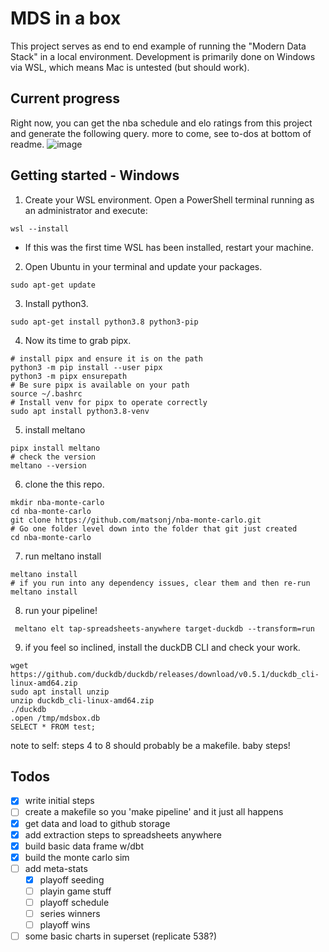 # MDS in a box
This project serves as end to end example of running the "Modern Data Stack" in a local environment. Development is primarily done on Windows via WSL, which means Mac is untested (but should work).

## Current progress
Right now, you can get the nba schedule and elo ratings from this project and generate the following query. more to come, see to-dos at bottom of readme.
![image](https://user-images.githubusercontent.com/16811433/193890561-a0b3a9f5-be83-439d-ae49-0c959d4e9cb2.png)


## Getting started - Windows
1. Create your WSL environment. Open a PowerShell terminal running as an administrator and execute:
```
wsl --install
```
* If this was the first time WSL has been installed, restart your machine.

2. Open Ubuntu in your terminal and update your packages. 
```
sudo apt-get update
```
3. Install python3.
```
sudo apt-get install python3.8 python3-pip
```
4. Now its time to grab pipx. 
```
# install pipx and ensure it is on the path
python3 -m pip install --user pipx
python3 -m pipx ensurepath
# Be sure pipx is available on your path
source ~/.bashrc
# Install venv for pipx to operate correctly
sudo apt install python3.8-venv
```
5. install meltano
```
pipx install meltano
# check the version
meltano --version
```
6. clone the this repo.
```
mkdir nba-monte-carlo
cd nba-monte-carlo
git clone https://github.com/matsonj/nba-monte-carlo.git
# Go one folder level down into the folder that git just created
cd nba-monte-carlo
```
7. run meltano install
```
meltano install
# if you run into any dependency issues, clear them and then re-run meltano install
```
8. run your pipeline!
```
 meltano elt tap-spreadsheets-anywhere target-duckdb --transform=run
 ```
 9. if you feel so inclined, install the duckDB CLI and check your work.
 ```
wget https://github.com/duckdb/duckdb/releases/download/v0.5.1/duckdb_cli-linux-amd64.zip
sudo apt install unzip
unzip duckdb_cli-linux-amd64.zip
./duckdb
.open /tmp/mdsbox.db
SELECT * FROM test;
```
note to self: steps 4 to 8 should probably be a makefile. baby steps!

## Todos
- [x] write initial steps
- [ ] create a makefile so you 'make pipeline' and it just all happens
- [x] get data and load to github storage
- [x] add extraction steps to spreadsheets anywhere
- [x] build basic data frame w/dbt
- [x] build the monte carlo sim
- [ ] add meta-stats
  - [x] playoff seeding
  - [ ] playin game stuff
  - [ ] playoff schedule
  - [ ] series winners
  - [ ] playoff wins
- [ ] some basic charts in superset (replicate 538?)
